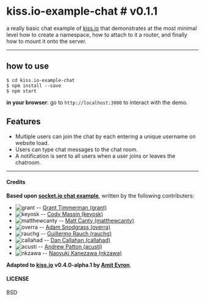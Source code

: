 # kiss.io-example-chat # v0.1.1

a really basic chat example of [kiss.io](http://github.com/kissio/kiss.io) that demonstrates at the most minimal level how to create a namespace, how to attach to it a router, and finally how to mount it onto the server. 

---

## how to use
```
$ cd kiss.io-example-chat
$ npm install --save
$ npm start
```
**in your browser**: go to `http://localhost:3000` to interact with the demo.

## Features
- Multiple users can join the chat by each entering a unique username
on website load.
- Users can type chat messages to the chat room.
- A notification is sent to all users when a user joins or leaves
the chatroom.

---

#### Credits

**Based upon [socket.io chat example](https://github.com/socketio/socket.io/tree/master/examples/chat)**, written by the following contributers:


* ![grant](https://avatars2.githubusercontent.com/u/744973?v=3&s=20) -- [Grant Timmerman (grant)](https://github.com/grant)
* ![keyosk](https://avatars1.githubusercontent.com/u/1281388?v=3&s=20) -- [Cody Massin (keyosk)](https://github.com/keyosk)
* ![matthewcanty](https://avatars0.githubusercontent.com/u/2089581?v=3&s=20) -- [Matt Canty
 (matthewcanty)](https://github.com/matthewcanty)
* ![overra](https://avatars1.githubusercontent.com/u/362590?v=3&s=20) -- [Adam Snodgrass (overra)](https://github.com/overra)
* ![rauchg](https://avatars1.githubusercontent.com/u/13041?v=3&s=20) -- [Guillermo Rauch (rauchg)](https://github.com/rauchg)
* ![callahad](https://avatars0.githubusercontent.com/u/24193?v=3&s=20) -- [Dan Callahan (callahad)](https://github.com/callahad)
* ![acusti](https://avatars0.githubusercontent.com/u/517889?v=3&s=20) -- [Andrew Patton (acusti)](https://github.com/acusti)
* ![nkzawa](https://avatars1.githubusercontent.com/u/775227?v=3&s=20) -- [Naoyuki Kanezawa (nkzawa)](https://github.com/nkzawa)

**Adapted to [kiss.io](http://github.com/kissio/kiss.io) v0.4.0-alpha.1 by [Amit Evron](http://github.com/amit3vr)**.

#### LICENSE
BSD
